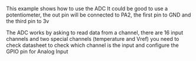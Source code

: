 This example shows how to use the ADC
It could be good to use a potentiometer, the out pin will be connected to PA2,
the first pin to GND and the third pin to 3v

The ADC works by asking to read data from a channel, there are 16 input channels
and two special channels (temperature and Vref) you need to check datasheet to
check which channel is the input and configure the GPIO pin for Analog Input
